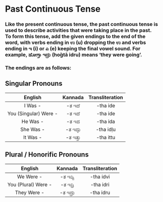# Past Continuous Tense

### Like the present continuous tense, the past continuous tense is used to describe activities that were taking place in the past. To form this tense, add the given endings to the end of the word, with verbs ending in ಉ (u) dropping the ಉ and verbs ending in ಇ (i) or ಎ (e) keeping the final vowel sound. For example, ಹೋಗ್ತಾ ಇದ್ರು (hо̄gtā idru) means ‘they were going’.

### The endings are as follows:

## Singular Pronouns

|        English        | Kannada  | Transliteration |
|:---------------------:|:--------:|:---------------:|
|        I Was -        |  -ತ ಇದೆ  |    -tha ide     |
| You (Singular) Were - |  -ತ ಇದೆ  |    -tha ide     |
|       He Was -        |  -ತ ಇದ   |    -tha ida     |
|       She Was -       | -ತ ಇದ್ಳು |    -tha idḷu    |
|       It Was -        | -ತ ಇತ್ತು |    -tha ittu    |

## Plural / Honorific Pronouns

|       English       | Kannada  | Transliteration |
|:-------------------:|:--------:|:---------------:|
|      We Were -      | -ತ ಇದ್ವಿ |    -tha idvi    |
| You (Plural) Were - | -ತ ಇದ್ರಿ |    -tha idri    |
|     They Were -     | -ತ ಇದ್ರು |    -tha idru    |
